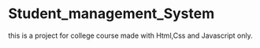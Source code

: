 # Student_management_System
this is a project for college course made with Html,Css and Javascript only.
